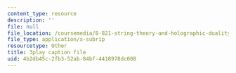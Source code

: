 ```yaml
---
content_type: resource
description: ''
file: null
file_location: /coursemedia/8-821-string-theory-and-holographic-duality-fall-2014/4b2db45c2fb352ab84bf4418978dc008_0fChZwU1zEc.vtt
file_type: application/x-subrip
resourcetype: Other
title: 3play caption file
uid: 4b2db45c-2fb3-52ab-84bf-4418978dc008
---
```

